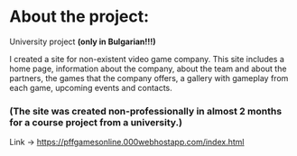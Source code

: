 # About the project:
University project **(only in Bulgarian!!!)**

I created a site for non-existent video game company. This site includes a home page, information about the company, about the team and about the partners, the games that the company offers, a gallery with gameplay from each game, upcoming events and contacts. 
### (The site was created non-professionally in almost 2 months for a course project from a university.)

Link -> https://pffgamesonline.000webhostapp.com/index.html
